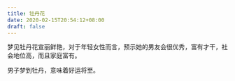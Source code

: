 ```yaml
---
title: 牡丹花
date: 2020-02-15T20:54:12+08:00
draft: false
---
```


梦见牡丹花宣丽鲜艳，对于年轻女性而言，预示她的男友会很优秀，富有才干，社会地位高，而且家庭富有。



男子梦到牡丹，意味着好运将至。

